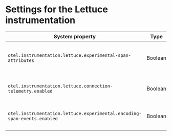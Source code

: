 # Settings for the Lettuce instrumentation

| System property                                                          | Type    | Default | Description                                         |
|--------------------------------------------------------------------------|---------|---------|-----------------------------------------------------|
| `otel.instrumentation.lettuce.experimental-span-attributes`              | Boolean | `false` | Enable the capture of experimental span attributes. |
| `otel.instrumentation.lettuce.connection-telemetry.enabled`              | Boolean | `false` | Enable the creation of Connect spans.               |
| `otel.instrumentation.lettuce.experimental.encoding-span-events.enabled` | Boolean | `true`  | Allows to toggle span encoding events.              |
